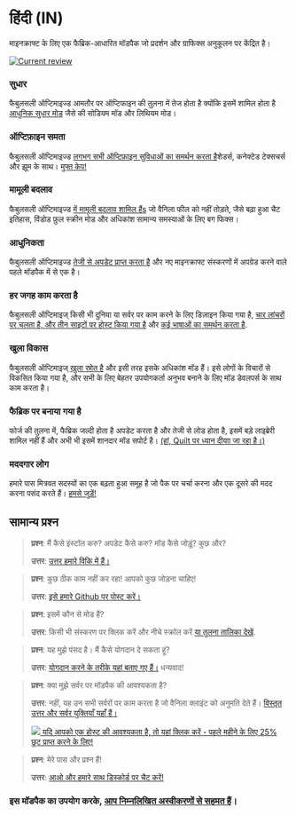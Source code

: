 # हिंदी (IN)

माइनक्राफ्ट के लिए एक फैब्रिक-आधारित मॉडपैक जो प्रदर्शन और ग्राफिक्स अनुकूलन पर केंद्रित है। 

[![Current review](https://img.youtube.com/vi/bb8G9X5Q_4I/maxresdefault.jpg)](https://www.youtube.com/watch?v=bb8G9X5Q_4I)

### सुधार

फैबुलसली ऑप्टिमाइज्ड आमतौर पर ऑप्टिफाइन की तुलना में तेज होता है क्योंकि इसमें शामिल होता है [आधुनिक सुधार मोड][1] जैसे की सोडियम मॉड और लिथियम मोड।

### ऑप्टिफ़ाइन समता

फैबुलसली ऑप्टिमाइज्ड [लगभग सभी ऑप्टिफ़ाइन सुविधाओं का समर्थन करता है][2]शेडर्स, कनेक्टेड टेक्सचर्स और झूम के साथ। [मुफ्त केप!][3]

### मामूली बदलाव

फैबुलसली ऑप्टिमाइज्ड [में मामूली बदलाव शामिल हैंs][4] जो वैनिला फील को नहीं तोड़ते, जैसे बढ़ा हुआ चैट इतिहास, विंडोड फ़ुल स्क्रीन मोड और अधिकांश सामान्य समस्याओं के लिए बग फिक्स।

### आधुनिकता

फैबुलसली ऑप्टिमाइज्ड [तेजी से अपडेट प्राप्त करता है][5] और नए माइनक्राफ्ट संस्करणों में अपग्रेड करने वाले पहले मॉडपैक में से एक है।

### हर जगह काम करता है

फैबुलसली ऑप्टिमाइज् किसी भी दुनिया या सर्वर पर काम करने के लिए डिज़ाइन किया गया है, [चार लांचरों पर चलता है, और तीन साइटों पर होस्ट किया गया है][6] और [कई भाषाओं का समर्थन करता है][7].

### खुला विकास

फैबुलसली ऑप्टिमाइज् [खुला स्रोत है][8] और इसी तरह इसके अधिकांश मॉड हैं। इसे लोगों के विचारों से विकसित किया गया है, और सभी के लिए बेहतर उपयोगकर्ता अनुभव बनाने के लिए मॉड डेवलपर्स के साथ काम करता है।

### फैब्रिक पर बनाया गया है

फोर्ज की तुलना में, फैब्रिक जल्दी होता है अपडेट करता है और तेजी से लोड होता है, इसमें बड़े लाइब्रेरी शामिल नहीं हैं और अभी भी इसमें शानदार मॉड सपोर्ट है। [(हां, Quilt पर ध्यान दीयाा जा रहा है।)][9]

### मददगार लोग

हमारे पास मित्रवत सदस्यों का एक बढ़ता हुआ समूह है जो पैक पर चर्चा करना और एक दूसरे की मदद करना पसंद करते हैं। [हमसे जुड़ें!][10]

## सामान्य प्रश्न

> **प्रश्न**: मैं कैसे इंस्टॉल करु? अपडेट कैसे करु? मॉड कैसे जोड़ूं? कुछ और?
> 
> **उत्तर**: [उत्तर हमारे विकि में हैं।][11]


> **प्रश्न**: कुछ ठीक काम नहीं कर रहा! आपको कुछ जोड़ना चाहिए!
> 
> **उत्तर**: [इसे हमारे Github पर पोस्ट करें।][8]


> **प्रश्न**: इसमें कौन से मोड हैं?
> 
> **उत्तर**: किसी भी संस्करण पर क्लिक करें और नीचे स्क्रॉल करें [या तुलना तालिका देखें][12].


> **प्रश्न**: यह मुझे पंसद है। मैं कैसे योगदान दे सकता हूं?
> 
> **उत्तर**: [योगदान करने के तरीके यहां बताए गए हैं।][16] धन्यवाद!


> **प्रश्न**: क्या मुझे सर्वर पर मॉडपैक की आवश्यकता है?
> 
> **उत्तर**: नहीं, यह उन सभी सर्वरों पर काम करता है जो वैनिला क्लाइंट को अनुमति देते हैं। [विस्तृत उत्तर और सर्वर युक्तियाँ यहाँ हैं।][13] 
> 
> [![](https://i.ibb.co/gr9mSxW/image.png) यदि आपको एक होस्ट की आवश्यकता है, तो यहां क्लिक करें - पहले महीने के लिए 25% छूट प्राप्त करने के लिए!][14]


> **प्रश्न**: मेरे पास और प्रश्न हैं!
> 
> **उत्तर**: [आओ और हमारे साथ डिस्कोर्ड पर चैट करें!][10]

### इस मॉडपैक का उपयोग करके, [आप निम्नलिखित अस्वीकरणों से सहमत हैं][15]।

[1]: https://github.com/Fabulously-Optimized/fabulously-optimized/blob/main/INCLUDED-MODS.md#smooth
[2]: https://fabulously-optimized.gitbook.io/modpack/readme/give-up-optifine
[3]: https://fabulously-optimized.gitbook.io/modpack/readme/free-cape
[4]: https://github.com/Fabulously-Optimized/fabulously-optimized/blob/main/INCLUDED-MODS.md#functional
[5]: https://github.com/Fabulously-Optimized/fabulously-optimized/blob/main/CHANGELOG.md
[6]: https://github.com/Fabulously-Optimized/fabulously-optimized#downloads
[7]: https://fabulously-optimized.gitbook.io/modpack/readme/language-support
[8]: https://github.com/Fabulously-Optimized/fabulously-optimized
[9]: https://github.com/Fabulously-Optimized/fabulously-optimized/issues/257
[10]: https://discord.gg/yxaXtaQqdB
[11]: https://fabulously-optimized.gitbook.io/modpack/
[12]: https://github.com/Fabulously-Optimized/fabulously-optimized/blob/main/INCLUDED-MODS.md
[13]: https://fabulously-optimized.gitbook.io/modpack/readme/server-setup
[14]: https://www.bisecthosting.com/clients/aff.php?aff=2604
[15]: https://github.com/Fabulously-Optimized/fabulously-optimized#disclaimers
[16]: https://github.com/Fabulously-Optimized/fabulously-optimized/blob/main/CONTRIBUTING.md
